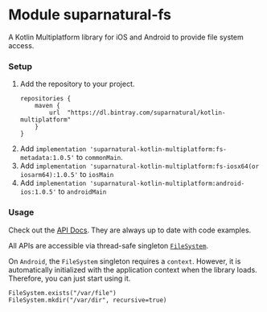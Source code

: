 # Module suparnatural-fs

A Kotlin Multiplatform library for iOS and Android to provide file system access.

### Setup

1. Add the repository to your project.
    ```
    repositories {
        maven {
            url  "https://dl.bintray.com/suparnatural/kotlin-multiplatform"
        }
    }
    ```
2. Add `implementation 'suparnatural-kotlin-multiplatform:fs-metadata:1.0.5'` to `commonMain`.
3. Add `implementation 'suparnatural-kotlin-multiplatform:fs-iosx64(or iosarm64):1.0.5'` to `iosMain`
4. Add `implementation 'suparnatural-kotlin-multiplatform:android-ios:1.0.5'` to `androidMain`

### Usage

Check out the [API Docs](https://suparngp.github.io/kotlin-multiplatform-projects/fs/docs/suparnatural-fs/index.html).
They are always up to date with code examples.

All APIs are accessible via thread-safe singleton [`FileSystem`](https://suparngp.github.io/kotlin-multiplatform-projects/fs/docs/suparnatural-fs/com.suparnatural.core.fs/-file-system/index.html).

On `Android`, the `FileSystem` singleton requires a `context`. However, it is automatically initialized with the application context when the library loads. Therefore, you can just start using it.


```
FileSystem.exists("/var/file")
FileSystem.mkdir("/var/dir", recursive=true)
```
